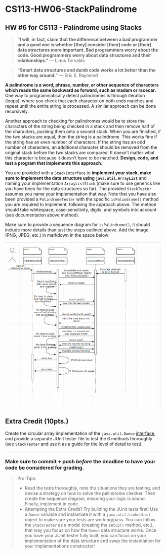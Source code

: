 # CS113-HW06-StackPalindrome
## HW #6 for CS113 - Palindrome using Stacks

> **"I will, in fact, claim that the difference between a bad programmer and a good one is whether [they] consider [their] code or [their] data structures more important. Bad programmers worry about the code. Good programmers worry about data structures and their relationships."**
> — Linus Torvalds

> **"Smart data structures and dumb code works a lot better than the other way around."**
> — Eric S. Raymond

**A palindrome is a word, phrase, number, or other sequence of characters which reads the same backward as forward, such as madam or racecar.** One way to programmatically detect palindromes is through iteration (loops), where you check that each character on both ends matches and repeat until the entire string is processed.  A similar approach can be done recursively.

Another approach to checking for palindromes would be to store the characters of the string being checked in a stack and then remove half of the characters, pushing them onto a second stack. When you are finished, if the two stacks are equal, then the string is a palindrome. This works fine if the string has an even number of characters. If the string has an odd number of characters, an additional character should be removed from the original stack before the two stacks are compared. It doesn’t matter what this character is because it doesn’t have to be matched. **Design, code, and test a program that implements this approach.**

You are provided with a `StackInterface` to **implement your stack, make sure to implement the data structure using `java.util.ArrayList`** and naming your implementation `ArrayListStack` (make sure to use generics like you have been for the data structures so far).  The provided `StackTester` assumes you name your implementation that way.  Note that you have also been provided a `PalindromeTester` with the specific `isPalindrome()` method you are required to implement, following the approach above.  The method should take whitespace, case-sensitivity, digits, and symbols into account (see documentation above method).

Make sure to provide a sequence diagram for `isPalindrome()`, it should include more details than just the steps outlined above.  Add the image (PNG, JPEG, etc.) in markdown in the space below:

![Palindrome image](palindromeSequence.png)

## Extra Credit (10pts.)
Create the circular array implementation of the `java.util.Queue` [interface](https://docs.oracle.com/javase/7/docs/api/java/util/Queue.html), and provide a separate JUnit tester file to test the 6 methods thoroughly (see `StackTester` and use it as a guide for the level of detail to test).

----------

### Make sure to commit + push *before* the deadline to have your code be considered for grading.
>Pro-Tips:
>- Read the tests thoroughly, note the situations they are testing, and devise a strategy on how to solve the palindrome checker.  Then create the sequence diagram, ensuring your logic is sound.  Finally, implement in code.
>- Attempting the Extra Credit? Try building the JUnit tests first! Use a `Queue` variable and instantiate it with a `java.util.LinkedList` object to make sure your tests are working/pass. You can follow the `StackTester` as a model (creating the `setup()` method, etc.), that way you focus on how the `Queue` data structure works.  Once you have your JUnit tester fully built, you can focus on your implementation of the data structure and swap the instantiation for your implementations constructor!
